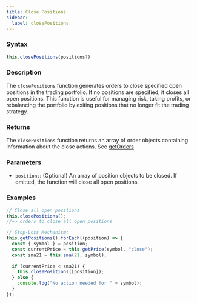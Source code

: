 ```yaml
---
title: Close Positions
sidebar:
  label: closePositions
---
```


### Syntax

```javascript
this.closePositions(positions?)
```

### Description

The `closePositions` function generates orders to close specified open positions in the trading portfolio. If no positions are specified, it closes all open positions.
This function is useful for managing risk, taking profits, or rebalancing the portfolio by exiting positions that no longer fit the trading strategy.


### Returns

The `closePositions` function returns an array of order objects containing information about the close actions. See [getOrders](../getorders)

### Parameters

- `positions`:  (Optional) An array of position objects to be closed. If omitted, the function will close all open positions.

### Examples

```javascript
// Close all open positions
this.closePositions();
//=> orders to close all open positions

// Stop-Loss Mechanism:
this.getPositions().forEach((position) => {
  const { symbol } = position;
  const currentPrice = this.getPrice(symbol, "close");
  const sma21 = this.sma(21, symbol);
  
  if (currentPrice < sma21) {
    this.closePositions([position]);
  } else {
    console.log("No action needed for " + symbol);
  }
});
```
